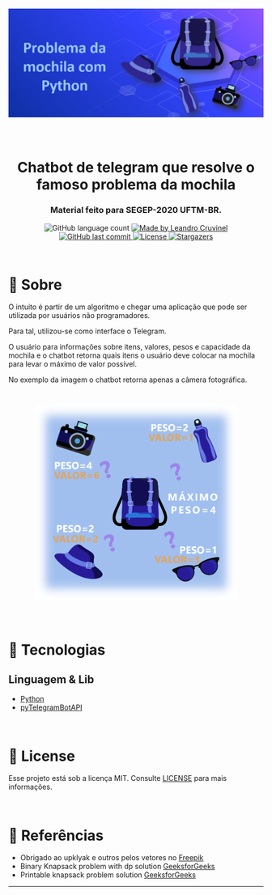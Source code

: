 <h1 align="center">
  <img alt="Knapsack" title="Knapsack" src="./images/logo.jpg" />
</h1>

<br />

<h1 align="center">
  Chatbot de telegram que resolve o famoso problema da mochila
</h1>

<h3 align="center">
   Material feito para SEGEP-2020 UFTM-BR.
</h3>

<p align="center">
  <img alt="GitHub language count" src="https://img.shields.io/github/languages/count/leandrocl2005/segep-2020-knapsack-problem-bot?color=050060">

  <a href="https://www.linkedin.com/in/leandrolemes/">
    <img alt="Made by Leandro Cruvinel" src="https://img.shields.io/badge/made%20by-leandro%20cruvinel-050060">
  </a>

  <a href="https://github.com/leandrocl2005/segep-2020-knapsack-problem-bot/commits/master">
    <img alt="GitHub last commit" src="https://img.shields.io/github/last-commit/leandrocl2005/segep-2020-knapsack-problem-bot?color=050060">
  </a>

  <a href="https://github.com/leandrocl2005/segep-2020-knapsack-problem-bot/blob/master/LICENSE">
    <img alt="License" src="https://img.shields.io/github/license/leandrocl2005/segep-2020-knapsack-problem-bot?color=906fff">
  </a>

  <a href="https://github.com/leandrocl2005/segep-2020-knapsack-problem-bot/stargazers">
    <img alt="Stargazers" src="https://img.shields.io/github/stars/leandrocl2005/segep-2020-knapsack-problem-bot?style=social">
  </a>
</p>

<br />

# :robot: Sobre

O intuito é partir de um algoritmo e chegar uma aplicação que pode ser utilizada por usuários não programadores. 

Para tal, utilizou-se como interface o Telegram. 

O usuário para informações sobre itens, valores, pesos e capacidade da mochila e o chatbot retorna quais itens o usuário deve colocar na mochila para levar o máximo de valor possível.

No exemplo da imagem o chatbot retorna apenas a câmera fotográfica.

<h1 align="center">
  <img alt="Knapsack Sample" width="400px" title="Knapsack Sample" src="./images/knapsack.png" />
</h1>

<br />

# :iphone: Tecnologias

## Linguagem & Lib

- [Python](https://www.python.org/)
- [pyTelegramBotAPI](https://pypi.org/project/pyTelegramBotAPI/)

<br />

# :memo: License

Esse projeto está sob a licença MIT. Consulte [LICENSE](https://github.com/Bonizario/ecoleta/blob/master/LICENSE) para mais informações.

<br />

# :blue_book: Referências

- Obrigado ao upklyak e outros pelos vetores no [Freepik](https://br.freepik.com/)
- Binary Knapsack problem with dp solution [GeeksforGeeks](https://www.geeksforgeeks.org/0-1-knapsack-problem-dp-10/)
- Printable knapsack problem solution [GeeksforGeeks](https://www.geeksforgeeks.org/printing-items-01-knapsack/)

---

[vc]: https://code.visualstudio.com/
[vceditconfig]: https://marketplace.visualstudio.com/items?itemName=EditorConfig.EditorConfig
[vceslint]: https://marketplace.visualstudio.com/items?itemName=dbaeumer.vscode-eslint
[vcprettier]: https://marketplace.visualstudio.com/items?itemName=esbenp.prettier-vscode
